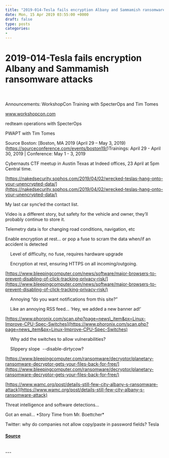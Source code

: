 ```yaml
---
title: "2019-014-Tesla fails encryption Albany and Sammamish ransomware attacks"
date: Mon, 15 Apr 2019 03:55:00 +0000
draft: false
type: posts
categories: 
- 
---
```

# 2019-014-Tesla fails encryption Albany and Sammamish ransomware attacks

<br/>

<br/>
Announcements:  
WorkshopCon Training with SpecterOps and Tim Tomes

www.workshopcon.com

redteam operations with SpecterOps

PWAPT with Tim Tomes

Source Boston: \[Boston, MA 2019 (April 29 – May 3, 2019) (https://sourceconference.com/events/boston19/)Trainings: April 29 - April 30, 2019 | Conference: May 1 - 3, 2019

Cybernauts CTF meetup in Austin Texas at Indeed offices, 23 April at 5pm Central time.

  
  

[https://nakedsecurity.sophos.com/2019/04/02/wrecked-teslas-hang-onto-your-unencrypted-data/](https://nakedsecurity.sophos.com/2019/04/02/wrecked-teslas-hang-onto-your-unencrypted-data/)

My last car sync’ed the contact list.

Video is a different story, but safety for the vehicle and owner, they’ll probably continue to store it.

Telemetry data is for changing road conditions, navigation, etc

Enable encryption at rest… or pop a fuse to scram the data when/if an accident is detected

    Level of difficulty, no fuse, requires hardware upgrade

    Encryption at rest, ensuring HTTPS on all incoming/outgoing.

[https://www.bleepingcomputer.com/news/software/major-browsers-to-prevent-disabling-of-click-tracking-privacy-risk/](https://www.bleepingcomputer.com/news/software/major-browsers-to-prevent-disabling-of-click-tracking-privacy-risk/)

    Annoying “do you want notifications from this site?”

    Like an annoying RSS feed… ‘Hey, we added a new banner ad!’

  

[https://www.phoronix.com/scan.php?page=news\_item&px=Linux-Improve-CPU-Spec-Switches](https://www.phoronix.com/scan.php?page=news_item&px=Linux-Improve-CPU-Spec-Switches)

    Why add the switches to allow vulnerabilities?

    Slippery slope  --disable-dirtycow?

[https://www.bleepingcomputer.com/ransomware/decryptor/planetary-ransomware-decryptor-gets-your-files-back-for-free/](https://www.bleepingcomputer.com/ransomware/decryptor/planetary-ransomware-decryptor-gets-your-files-back-for-free/)

[https://www.wamc.org/post/details-still-few-city-albany-s-ransomware-attack](https://www.wamc.org/post/details-still-few-city-albany-s-ransomware-attack)

Threat intelligence and software detections…

Got an email… \*Story Time from Mr. Boettcher\*  

Twitter: why do companies not allow copy/paste in password fields? Tesla

#### [Source](http://brakeingsecurity.com/2019-014-tesla-fails-encryption-albany-and-sammamish-ransomware-attacks)

<br/>
---
